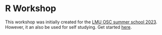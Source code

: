 # R Workshop

This workshop was initially created for the [LMU OSC summer school 2023](https://lmu-osc.github.io/OSC-Open-Research-Summer-School-2023/). However, it an also be used for self studying. Get started [here](https://nickhaf.github.io/r_tutorial/).
